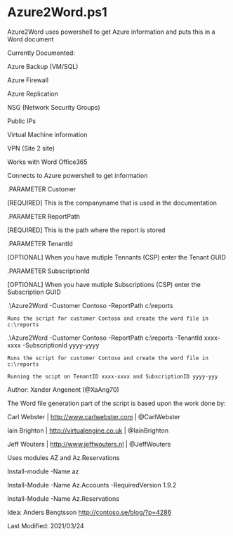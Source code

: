 # Azure2Word.ps1
Azure2Word uses powershell to get Azure information and puts this in a Word document

Currently Documented:

Azure Backup (VM/SQL)

Azure Firewall

Azure Replication

NSG (Network Security Groups)

Public IPs

Virtual Machine information 

VPN (Site 2 site)

Works with Word Office365

Connects to Azure powershell to get information

.PARAMETER Customer

[REQUIRED] This is the companyname that is used in the documentation

.PARAMETER ReportPath

[REQUIRED] This is the path where the report is stored

.PARAMETER TenantId

[OPTIONAL] When you have mutiple Tennants (CSP) enter the Tenant GUID

.PARAMETER SubscriptionId

[OPTIONAL] When you have mutiple Subscriptions (CSP) enter the Subscription GUID

.\Azure2Word -Customer Contoso -ReportPath c:\reports

    Runs the script for customer Contoso and create the word file in c:\reports
    
.\Azure2Word -Customer Contoso -ReportPath c:\reports -TenantId xxxx-xxxx -SubscriptionId yyyy-yyyy

    Runs the script for customer Contoso and create the word file in c:\reports 
    
    Running the scipt on TenantID xxxx-xxxx and SubscriptionID yyyy-yyy
    
Author: Xander Angenent (@XaAng70)

The Word file generation part of the script is based upon the work done by:

Carl Webster  | http://www.carlwebster.com | @CarlWebster

Iain Brighton | http://virtualengine.co.uk | @IainBrighton

Jeff Wouters  | http://www.jeffwouters.nl  | @JeffWouters


Uses modules AZ and Az.Reservations

Install-module -Name az

Install-Module -Name Az.Accounts -RequiredVersion 1.9.2

Install-Module -Name Az.Reservations

Idea: Anders Bengtsson http://contoso.se/blog/?p=4286

Last Modified: 2021/03/24
